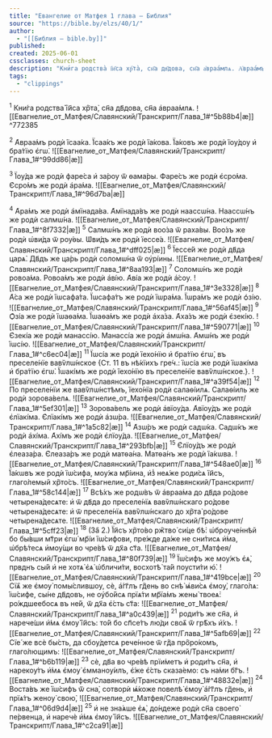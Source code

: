 ```yaml
---
title: "Евангелие от Матфея 1 глава — Библия"
source: "https://bible.by/elzs/40/1/"
author:
  - "[[Библия — bible.by]]"
published:
created: 2025-06-01
cssclasses: church-sheet
description: "Кни́га родства̀ ї҆и҃са хр҇та̀, сн҃а дв҃дова, сн҃а а҆враа́млѧ. А҆враа́мъ родѝ ї҆саа́ка. Ї҆саа́къ же родѝ ї҆а́кова. Ї҆а́ковъ же родѝ ї҆ѹ́дѹ и҆ бра́тїю є҆гѡ̀.... Евангелие от Матфея 1 глава, Елизаветинская Библия."
tags:
  - "clippings"
---
```

<span class="church"> <sup>1</sup> Кни́га родства̀ ї҆и҃са хр҇та̀, сн҃а дв҃дова, сн҃а а҆враа́млѧ.
</span> ![[Евагнелие_от_Матфея/Славянский/Транскрипт/Глава_1#^5b88b4|æ]] ^772385

<span class="church"> <sup>2</sup> А҆враа́мъ родѝ ї҆саа́ка. Ї҆саа́къ же родѝ ї҆а́кова. Ї҆а́ковъ же родѝ ї҆ѹ́дѹ и҆ бра́тїю є҆гѡ̀.
</span>![[Евагнелие_от_Матфея/Славянский/Транскрипт/Глава_1#^99dd86|æ]]

<span class="church"> <sup>3</sup> Ї҆ѹ́да же родѝ фаре́са и҆ за́рѹ ѿ ѳама́ры. Фаре́съ же родѝ є҆сро́ма. Є҆сро́мъ же родѝ а҆ра́ма.
</span> ![[Евагнелие_от_Матфея/Славянский/Транскрипт/Глава_1#^96d7ba|æ]]

<span class="church"> <sup>4</sup> А҆ра́мъ же родѝ а҆мїнада́ва. А҆мїнада́въ же родѝ наассѡ́на. Наассѡ́нъ же родѝ салмѡ́на.
</span> ![[Евагнелие_от_Матфея/Славянский/Транскрипт/Глава_1#^8f7332|æ]]
<span class="church"> <sup>5</sup> Салмѡ́нъ же родѝ воо́за ѿ раха́вы. Воо́зъ же родѝ ѡ҆ви́да ѿ рѹ́ѳы. Ѡ҆ви́дъ же родѝ ї҆ессе́а.
</span> ![[Евагнелие_от_Матфея/Славянский/Транскрипт/Глава_1#^dff025|æ]]
<span class="church"> <sup>6</sup> Ї҆ессе́й же родѝ дв҃да царѧ̀. Дв҃дъ же ца́рь родѝ соломѡ́на ѿ ѹ҆рі́ины.
</span> ![[Евагнелие_от_Матфея/Славянский/Транскрипт/Глава_1#^8aa193|æ]]
<span class="church"> <sup>7</sup> Соломѡ́нъ же родѝ ровоа́ма. Ровоа́мъ же родѝ а҆ві́ю. А҆ві́а же родѝ а҆́сѹ.
</span> ![[Евагнелие_от_Матфея/Славянский/Транскрипт/Глава_1#^3e3328|æ]]
<span class="church"> <sup>8</sup> А҆́са же родѝ ї҆ѡсафа́та. Ї҆ѡсафа́тъ же родѝ ї҆ѡра́ма. Ї҆ѡра́мъ же родѝ ѻ҆зі́ю.
</span> ![[Евагнелие_от_Матфея/Славянский/Транскрипт/Глава_1#^56af45|æ]]
<span class="church"> <sup>9</sup> Ѻ҆зі́а же родѝ ї҆ѡаѳа́ма. Ї҆ѡаѳа́мъ же родѝ а҆ха́за. А҆ха́зъ же родѝ є҆зекі́ю.
</span> ![[Евагнелие_от_Матфея/Славянский/Транскрипт/Глава_1#^590771|æ]]
<span class="church"> <sup>10</sup> Є҆зекі́а же родѝ манассі́ю. Манассі́а же родѝ а҆мѡ́на. А҆мѡ́нъ же родѝ ї҆ѡсі́ю.
</span> ![[Евагнелие_от_Матфея/Славянский/Транскрипт/Глава_1#^c6ec04|æ]]
<span class="church"> <sup>11</sup> Ї҆ѡсі́а же родѝ ї҆ехо́нїю и҆ бра́тїю є҆гѡ̀, въ преселе́нїе вавѷлѡ́нское {Ст. 11 въ нѣ́кїихъ гре́ч.: ї҆ѡсі́а же родѝ ї҆ѡакі́ма и҆ бра́тїю є҆гѡ̀. Ї҆ѡакі́мъ же родѝ ї҆ехо́нїю въ преселе́нїе вавѷлѡ́нское.}.
</span> ![[Евагнелие_от_Матфея/Славянский/Транскрипт/Глава_1#^a39f54|æ]]
<span class="church"> <sup>12</sup> По преселе́нїи же вавѷлѡ́нстѣмъ, ї҆ехо́нїа родѝ салаѳі́илѧ. Салаѳі́иль же родѝ зорова́велѧ.
</span> ![[Евагнелие_от_Матфея/Славянский/Транскрипт/Глава_1#^5ef301|æ]]
<span class="church"> <sup>13</sup> Зорова́вель же родѝ а҆вїѹ́да. А҆вїѹ́дъ же родѝ є҆лїакі́ма. Є҆лїакі́мъ же родѝ а҆зѡ́ра.
</span> ![[Евагнелие_от_Матфея/Славянский/Транскрипт/Глава_1#^1a5c82|æ]]
<span class="church"> <sup>14</sup> А҆зѡ́ръ же родѝ садѡ́ка. Садѡ́къ же родѝ а҆хі́ма. А҆хі́мъ же родѝ є҆лїѹ́да.
</span> ![[Евагнелие_от_Матфея/Славянский/Транскрипт/Глава_1#^293bfb|æ]]
<span class="church"> <sup>15</sup> Є҆лїѹ́дъ же родѝ є҆леаза́ра. Є҆леаза́ръ же родѝ матѳа́на. Матѳа́нъ же родѝ ї҆а́кѡва.
</span> ![[Евагнелие_от_Матфея/Славянский/Транскрипт/Глава_1#^548ae0|æ]]
<span class="church"> <sup>16</sup> Ї҆а́кѡвъ же родѝ ї҆ѡ́сифа, мѹ́жа мр҃і́ина, и҆з̾ неѧ́же роди́сѧ ї҆и҃съ, глаго́лемый хр҇то́съ.
</span> ![[Евагнелие_от_Матфея/Славянский/Транскрипт/Глава_1#^58c144|æ]]
<span class="church"> <sup>17</sup> Всѣ́хъ же родѡ́въ ѿ а҆враа́ма до дв҃да ро́дове четырена́десѧте: и҆ ѿ дв҃да до преселе́нїѧ вавѷлѡ́нскаго ро́дове четырена́десѧте: и҆ ѿ преселе́нїѧ вавѷлѡ́нскаго до хр҇та̀ ро́дове четырена́десѧте.
</span> ![[Евагнелие_от_Матфея/Славянский/Транскрипт/Глава_1#^5cff23|æ]]
<span class="church"> <sup>18</sup> (За҄ 2.) Ї҆и҃съ хр҇то́во рж҇тво̀ си́це бѣ̀: ѡ҆брѹче́ннѣй бо бы́вши мт҃ри є҆гѡ̀ мр҃і́и ї҆ѡ́сифови, пре́жде да́же не сни́тисѧ и҆́ма, ѡ҆брѣ́тесѧ и҆мѹ́щи во чре́вѣ ѿ дх҃а ст҃а.
</span> ![[Евагнелие_от_Матфея/Славянский/Транскрипт/Глава_1#^80f739|æ]]
<span class="church"> <sup>19</sup> Ї҆ѡ́сифъ же мѹ́жъ є҆ѧ̀, првднъ сы́й и҆ не хотѧ̀ є҆ѧ̀ ѡ҆бличи́ти, восхотѣ̀ та́й пѹсти́ти ю҆̀.
</span> ![[Евагнелие_от_Матфея/Славянский/Транскрипт/Глава_1#^419bce|æ]]
<span class="church"> <sup>20</sup> Сїѧ҄ же є҆мѹ̀ помы́слившѹ, сѐ, а҆́гг҃лъ гд҇ень во снѣ̀ ѩ҆ви́сѧ є҆мѹ̀, глаго́лѧ: ї҆ѡ́сифе, сы́не дв҃довъ, не ѹ҆бо́йсѧ прїѧ́ти мр҃їа́мъ жены̀ твоеѧ̀: ро́ждшеебосѧ въ не́й, ѿ дх҃а є҆́сть ст҃а:
</span> ![[Евагнелие_от_Матфея/Славянский/Транскрипт/Глава_1#^a0c439|æ]]
<span class="church"> <sup>21</sup> роди́тъ же сн҃а, и҆ нарече́ши и҆́мѧ є҆мѹ̀ ї҆и҃съ: то́й бо сп҃се́тъ лю́ди своѧ҄ ѿ грѣ҄хъ и҆́хъ.
</span> ![[Евагнелие_от_Матфея/Славянский/Транскрипт/Глава_1#^5afb69|æ]]
<span class="church"> <sup>22</sup> Сїе́ же всѐ бы́сть, да сбѹ́детсѧ рече́нное ѿ гд҇а про҇ро́комъ, глаго́лющимъ:
</span> ![[Евагнелие_от_Матфея/Славянский/Транскрипт/Глава_1#^b6b119|æ]]
<span class="church"> <sup>23</sup> сѐ, дв҃а во чре́вѣ прїи́метъ и҆ роди́тъ сн҃а, и҆ нарекѹ́тъ и҆́мѧ є҆мѹ̀ є҆мманѹ́илъ, є҆́же є҆́сть сказа́емо: съ на́ми бг҃ъ.
</span> ![[Евагнелие_от_Матфея/Славянский/Транскрипт/Глава_1#^48832e|æ]]
<span class="church"> <sup>24</sup> Воста́въ же ї҆ѡ́сифъ ѿ сна̀, сотворѝ ѩ҆́коже повелѣ̀ є҆мѹ̀ а҆́гг҃лъ гд҇ень, и҆ прїѧ́тъ женѹ̀ свою̀,
</span> ![[Евагнелие_от_Матфея/Славянский/Транскрипт/Глава_1#^06d9d4|æ]]
<span class="church"> <sup>25</sup> и҆ не зна́ѧше є҆ѧ̀, до́ндеже родѝ сн҃а своего̀ пе́рвенца, и҆ наречѐ и҆́мѧ є҆мѹ̀ ї҆и҃съ.
</span> ![[Евагнелие_от_Матфея/Славянский/Транскрипт/Глава_1#^c2ca91|æ]]
